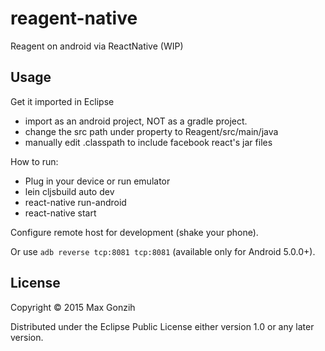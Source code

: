 # reagent-native

Reagent on android via ReactNative (WIP)

## Usage
Get it imported in Eclipse
* import as an android project, NOT as a gradle project.
* change the src path under property to Reagent/src/main/java
* manually edit .classpath to include facebook react's jar files

How to run:

* Plug in your device or run emulator
* lein cljsbuild auto dev
* react-native run-android
* react-native start

Configure remote host for development (shake your phone).

Or use `adb reverse tcp:8081 tcp:8081` (available only for Android 5.0.0+).

## License

Copyright © 2015 Max Gonzih <gonzih at gmail dot com>

Distributed under the Eclipse Public License either version 1.0 or any later version.
